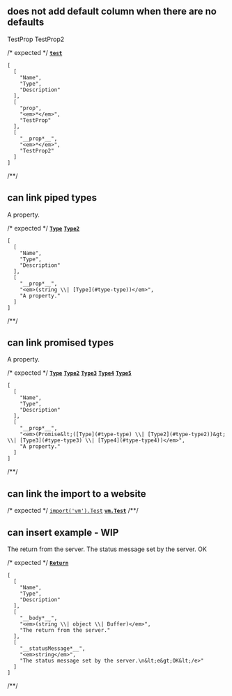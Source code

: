 ## does not add default column when there are no defaults
<types>
  <type name="test">
    <prop opt name="prop">TestProp</prop>
    <prop name="prop">TestProp2</prop>
  </type>
</types>

/* expected */
__[`test`](t-type)__

```table
[
  [
    "Name",
    "Type",
    "Description"
  ],
  [
    "prop",
    "<em>*</em>",
    "TestProp"
  ],
  [
    "__prop*__",
    "<em>*</em>",
    "TestProp2"
  ]
]
```
/**/

## can link piped types
<types>
  <type name="Type" />
  <type name="Type2">
    <prop name="prop" type="string|Type">
      A property.
    </prop>
  </type>
</types>

/* expected */
__[`Type`](t-type)__
__[`Type2`](t-type)__

```table
[
  [
    "Name",
    "Type",
    "Description"
  ],
  [
    "__prop*__",
    "<em>(string \\| [Type](#type-type))</em>",
    "A property."
  ]
]
```
/**/

## can link promised types
<types>
  <type name="Type" />
  <type name="Type2" />
  <type name="Type3" />
  <type name="Type4" />
  <type name="Type5">
    <prop name="prop" type="Promise.<Type|Type2>|Type3|Type4">
      A property.
    </prop>
  </type>
</types>

/* expected */
__[`Type`](t-type)__
__[`Type2`](t-type)__
__[`Type3`](t-type)__
__[`Type4`](t-type)__
__[`Type5`](t-type)__

```table
[
  [
    "Name",
    "Type",
    "Description"
  ],
  [
    "__prop*__",
    "<em>(Promise&lt;([Type](#type-type) \\| [Type2](#type-type2))&gt; \\| [Type3](#type-type3) \\| [Type4](#type-type4))</em>",
    "A property."
  ]
]
```
/**/

## can link the import to a website
<types>
  <import
    name="Test"
    from="vm"
    link="https://nodejs.org/api/vm.html#Test"
  />
</types>

/* expected */
[`import('vm').Test`](https://nodejs.org/api/vm.html#Test) __[`vm.Test`](l-type)__
/**/

## can insert example - WIP
<types>
  <type name="Return">
    <prop name="body" type="string|object|Buffer">
      The return from the server.
    </prop>
    <prop name="statusMessage" type="string">
      The status message set by the server.
      <e>OK</e>
    </prop>
  </type>
</types>

/* expected */
__[`Return`](t-type)__

```table
[
  [
    "Name",
    "Type",
    "Description"
  ],
  [
    "__body*__",
    "<em>(string \\| object \\| Buffer)</em>",
    "The return from the server."
  ],
  [
    "__statusMessage*__",
    "<em>string</em>",
    "The status message set by the server.\n&lt;e&gt;OK&lt;/e>"
  ]
]
```
/**/